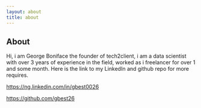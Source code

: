 ```yaml
---
layout: about
title: about
---
```


## About

Hi, i am George Boniface the founder of tech2client, i am a data scientist with over 3 years of experience in the field, worked as i freelancer for over 1 and some month. 
Here is the link to my LinkedIn and github repo for more requires. 

https://ng.linkedin.com/in/gbest0026

https://github.com/gbest26
